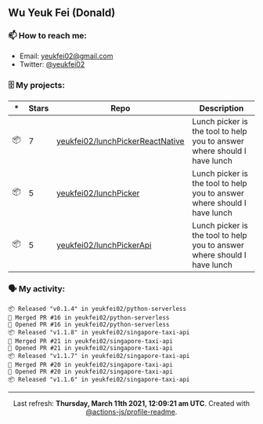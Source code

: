 ## Wu Yeuk Fei (Donald)

### 📫 How to reach me:

- Email: [yeukfei02@gmail.com](yeukfei02@gmail.com)
- Twitter: [@yeukfei02](https://twitter.com/yeukfei02)

### 🗄 My projects:

|*|Stars|Repo|Description|
|---|---|---|---|
| 📦 | 7 | [yeukfei02/lunchPickerReactNative](https://github.com/yeukfei02/lunchPickerReactNative) | Lunch picker is the tool to help you to answer where should I have lunch |
| 📦 | 5 | [yeukfei02/lunchPicker](https://github.com/yeukfei02/lunchPicker) | Lunch picker is the tool to help you to answer where should I have lunch |
| 📦 | 5 | [yeukfei02/lunchPickerApi](https://github.com/yeukfei02/lunchPickerApi) | Lunch picker is the tool to help you to answer where should I have lunch |

### 🗣 My activity:

```
📦 Released "v0.1.4" in yeukfei02/python-serverless
🎉 Merged PR #16 in yeukfei02/python-serverless
💪 Opened PR #16 in yeukfei02/python-serverless
📦 Released "v1.1.8" in yeukfei02/singapore-taxi-api
🎉 Merged PR #21 in yeukfei02/singapore-taxi-api
💪 Opened PR #21 in yeukfei02/singapore-taxi-api
📦 Released "v1.1.7" in yeukfei02/singapore-taxi-api
🎉 Merged PR #20 in yeukfei02/singapore-taxi-api
💪 Opened PR #20 in yeukfei02/singapore-taxi-api
📦 Released "v1.1.6" in yeukfei02/singapore-taxi-api
```

<!-- <img src="https://github-readme-stats.vercel.app/api?username=yeukfei02&show_icons=true&count_private=true&theme=radical" />

<img src="https://github-readme-stats.vercel.app/api/top-langs/?username=yeukfei02&theme=radical" /> -->

---

<p align="center">Last refresh: <b>Thursday, March 11th 2021, 12:09:21 am UTC</b>. Created with <a href=https://github.com/marketplace/actions/profile-readme>@actions-js/profile-readme</a>.</p>

